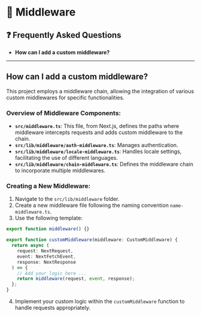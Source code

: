 # 🎹 Middleware

## ❓ Frequently Asked Questions

- **How can I add a custom middleware?**

---

## How can I add a custom middleware?

This project employs a middleware chain, allowing the integration of various custom middlewares for specific functionalities.

### Overview of Middleware Components:

- **`src/middleware.ts`**: This file, from Next.js, defines the paths where middleware intercepts requests and adds custom middleware to the chain.
- **`src/lib/middleware/auth-middleware.ts`**: Manages authentication.
- **`src/lib/middleware/locale-middleware.ts`**: Handles locale settings, facilitating the use of different languages.
- **`src/lib/middleware/chain-middleware.ts`**: Defines the middleware chain to incorporate multiple middlewares.

### Creating a New Middleware:

1. Navigate to the `src/lib/middleware` folder.
2. Create a new middleware file following the naming convention `name-middleware.ts`.
3. Use the following template:

```typescript
export function middleware() {}

export function customMiddleware(middleware: CustomMiddleware) {
  return async (
    request: NextRequest,
    event: NextFetchEvent,
    response: NextResponse
  ) => {
    // Add your logic here ...
    return middleware(request, event, response);
  };
}
```

4. Implement your custom logic within the `customMiddleware` function to handle requests appropriately.
